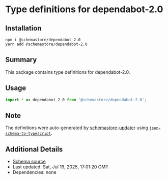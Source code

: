 # Type definitions for dependabot-2.0

## Installation

```
npm i @schemastore/dependabot-2.0
yarn add @schemastore/dependabot-2.0
```

## Summary

This package contains type definitions for dependabot-2.0.

## Usage

```ts
import * as dependabot_2_0 from '@schemastore/dependabot-2.0';
```

## Note

The definitions were auto-generated by [schemastore-updater](https://github.com/ffflorian/schemastore-updater) using [`json-schema-to-typescript`](https://www.npmjs.com/package/json-schema-to-typescript).

## Additional Details

* [Schema source](https://github.com/SchemaStore/schemastore/tree/master/src/schemas/json/dependabot-2.0)
* Last updated: Sat, Jul 19, 2025, 17:01:20 GMT
* Dependencies: none
